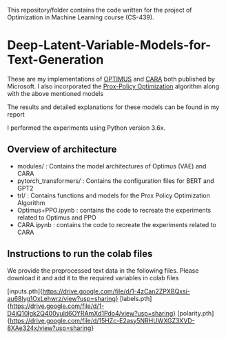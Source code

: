 This repository/folder contains the code written for the project of Optimization in Machine Learning course (CS-439).

# Deep-Latent-Variable-Models-for-Text-Generation

These are my implementations of [OPTIMUS](https://arxiv.org/abs/2004.04092) and [CARA](https://aaai.org/ojs/index.php/AAAI/article/view/6346/6202) both published by Microsoft. I also incorporated the [Prox-Policy Optimization](https://arxiv.org/abs/1707.06347) algorithm along with the above mentioned models

The results and detailed explanations for these models can be found in my report

I performed the experiments using Python version 3.6x.

## Overview of architecture

 - modules/ : Contains the model architectures of Optimus (VAE) and CARA
 - pytorch_transformers/ : Contains the configuration files for BERT and GPT2
 - trl/ : Contains functions and models for the Prox Policy Optimization Algorithm
 - Optimus+PPO.ipynb : contains the code to recreate the experiments related to Optimus and PPO
 - CARA.ipynb : contains the code to recreate the experiments related to CARA

## Instructions to run the colab files

We provide the preprocessed text data in the following files. Please download it and add it to the required variables in colab files

[inputs.pth]{https://drive.google.com/file/d/1-4zCan2ZPXBQxsi-au68lyg1OxLehwrz/view?usp=sharing}
[labels.pth]{https://drive.google.com/file/d/1-D4jQ10Igk2Q400yuld6OYRAmXd1Pdo4/view?usp=sharing}
[polarity.pth]{https://drive.google.com/file/d/15HZc-E2asy5NRHUWXGZ3XVD-8XAe324x/view?usp=sharing}

